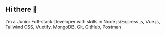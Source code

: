 ## Hi there 👋

I'm a Junior Full-stack Developer with skills in Node.js/Express.js, Vue.js, Tailwind CSS, Vuetify, MongoDB, Git, GitHub, Postman
